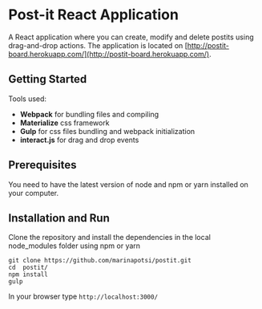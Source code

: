 # Post-it React Application

A React application where you can create, modify and delete postits using drag-and-drop actions.
The application is located on [http://postit-board.herokuapp.com/](http://postit-board.herokuapp.com/).


## Getting Started

Tools used:

* **Webpack** for bundling files and compiling
* **Materialize** css framework
* **Gulp** for css files bundling and webpack initialization
* **interact.js** for drag and drop events  


## Prerequisites

You need to have the latest version of node and npm or yarn installed on your computer.



## Installation and Run
Clone the repository and install the dependencies in the local node_modules folder using npm or yarn


```    
git clone https://github.com/marinapotsi/postit.git
cd  postit/
npm install
gulp
``` 


In your browser type `http://localhost:3000/`


